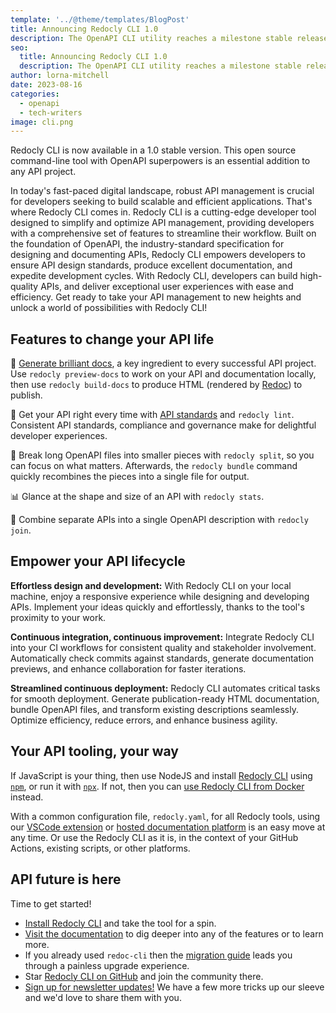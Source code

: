 ```yaml
---
template: '../@theme/templates/BlogPost'
title: Announcing Redocly CLI 1.0
description: The OpenAPI CLI utility reaches a milestone stable release
seo:
  title: Announcing Redocly CLI 1.0
  description: The OpenAPI CLI utility reaches a milestone stable release
author: lorna-mitchell
date: 2023-08-16
categories:
  - openapi
  - tech-writers
image: cli.png
---
```


Redocly CLI is now available in a 1.0 stable version. This open source command-line tool with OpenAPI superpowers is an essential addition to any API project.

In today's fast-paced digital landscape, robust API management is crucial for developers seeking to build scalable and efficient applications.
That's where Redocly CLI comes in.
Redocly CLI is a cutting-edge developer tool designed to simplify and optimize API management, providing developers with a comprehensive set of features to streamline their workflow. Built on the foundation of OpenAPI, the industry-standard specification for designing and documenting APIs, Redocly CLI empowers developers to ensure API design standards, produce excellent documentation, and expedite development cycles. With Redocly CLI, developers can build high-quality APIs, and deliver exceptional user experiences with ease and efficiency.
Get ready to take your API management to new heights and unlock a world of possibilities with Redocly CLI!

## Features to change your API life

📖 [Generate brilliant docs](https://redocly.com/docs/cli/api-docs/), a key ingredient to every successful API project. Use `redocly preview-docs` to work on your API and documentation locally, then use `redocly build-docs` to produce HTML (rendered by [Redoc](https://github.com/Redocly/Redoc)) to publish.

🎯 Get your API right every time with [API standards](https://redocly.com/docs/cli/api-standards/) and `redocly lint`. Consistent API standards, compliance and governance make for delightful developer experiences.

🧩 Break long OpenAPI files into smaller pieces with `redocly split`, so you can focus on what matters. Afterwards, the `redocly bundle` command quickly recombines the pieces into a single file for output.

📊 Glance at the shape and size of an API with `redocly stats`.

🔀 Combine separate APIs into a single OpenAPI description with `redocly join`.

## Empower your API lifecycle

**Effortless design and development:** With Redocly CLI on your local machine, enjoy a responsive experience while designing and developing APIs. Implement your ideas quickly and effortlessly, thanks to the tool's proximity to your work.

**Continuous integration, continuous improvement:** Integrate Redocly CLI into your CI workflows for consistent quality and stakeholder involvement. Automatically check commits against standards, generate documentation previews, and enhance collaboration for faster iterations.

**Streamlined continuous deployment:** Redocly CLI automates critical tasks for smooth deployment. Generate publication-ready HTML documentation, bundle OpenAPI files, and transform existing descriptions seamlessly. Optimize efficiency, reduce errors, and enhance business agility.

## Your API tooling, your way

If JavaScript is your thing, then use NodeJS and install [Redocly CLI](https://www.npmjs.com/package/@redocly/cli) using [`npm`](https://www.npmjs.com/), or run it with [`npx`](https://www.npmjs.com/package/npx). If not, then you can [use Redocly CLI from Docker](https://redocly.com/docs/cli/installation/#a-iddockerarun-commands-inside-docker) instead.

With a common configuration file, `redocly.yaml`, for all Redocly tools, using our [VSCode extension](https://marketplace.visualstudio.com/items?itemName=Redocly.openapi-vs-code) or [hosted documentation platform](https://redocly.com/reference/) is an easy move at any time. Or use the Redocly CLI as it is, in the context of your GitHub Actions, existing scripts, or other platforms.

## API future is here

Time to get started!

- [Install Redocly CLI](https://redocly.com/docs/cli/installation/) and take the tool for a spin.
- [Visit the documentation](https://redocly.com/docs/cli) to dig deeper into any of the features or to learn more.
- If you already used `redoc-cli` then the [migration guide](https://redocly.com/docs/cli/guides/migrate-from-redoc-cli/) leads you through a painless upgrade experience.
- Star [Redocly CLI on GitHub](https://github.com/Redocly/redocly-cli) and join the community there.
- [Sign up for newsletter updates!](https://redocly.com/product-updates/) We have a few more tricks up our sleeve and we'd love to share them with you.
